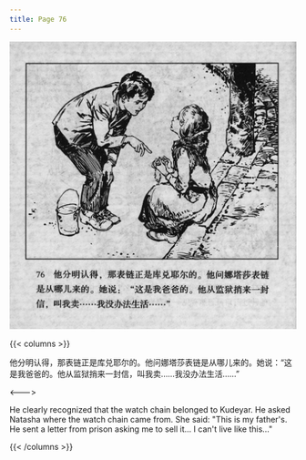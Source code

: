 ```yaml
---
title: Page 76
---
```


![biao page](./../../images/biao/seifert0726_biao_0080_076.jpg)

{{< columns >}}

他分明认得，那表链正是库兑耶尔的。他问娜塔莎表链是从哪儿来的。她说：“这是我爸爸的。他从监狱捎来一封信，叫我卖……我没办法生活……”

<--->

He clearly recognized that the watch chain belonged to Kudeyar. He asked Natasha where the watch chain came from. She said: "This is my father\'s. He sent a letter from prison asking me to sell it… I can't live like this…"

{{< /columns >}}
